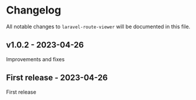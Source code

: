 # Changelog

All notable changes to `laravel-route-viewer` will be documented in this file.

## v1.0.2 - 2023-04-26

Improvements and fixes

## First release - 2023-04-26

First release
